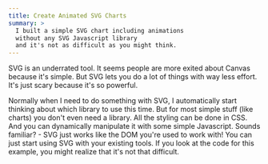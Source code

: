 ```yaml
---
title: Create Animated SVG Charts
summary: >
  I built a simple SVG chart including animations
  without any SVG Javascript library
  and it's not as difficult as you might think.
---
```


SVG is an underrated tool. It seems people are more exited about Canvas because it's simple.
But SVG lets you do a lot of things with way less effort.
It's just scary because it's so powerful.

Normally when I need to do something with SVG, I automatically start thinking about which library to use this time.
But for most simple stuff (like charts) you don't even need a library.
All the styling can be done in CSS. And you can dynamically manipulate it with some simple Javascript.
Sounds familiar? - SVG just works like the DOM you're used to work with!
You can just start using SVG with your existing tools.
If you look at the code for this example,
you might realize that it's not that difficult.

<script data-slug-hash="LxGni" data-user="jorin" data-height="400" data-default-tab="result" data-theme-id="8862" class='codepen' async src="//codepen.io/assets/embed/ei.js" ></script>
